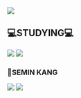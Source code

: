<img src = "https://user-images.githubusercontent.com/80025304/149776260-d35134cf-9006-4009-a77f-71c757c97cab.jpg"/>
  
 ## 💻STUDYING💻
<img src="https://img.shields.io/badge/Python-3766AB?style=flat-square&logo=Python&logoColor=white"/></a>
<img src="https://img.shields.io/badge/C++-BDBDBD?style=flat-square&logo=simpleicons에서_아이콘이름&logoColor=white"/></a>
### 👤SEMIN KANG
<a href="https://www.instagram.com/smiwadler/"><img src="https://img.shields.io/badge/INSTA-smiwadler-pink"/></a>
<img src = "https://img.shields.io/badge/VELOG-seeminglly-purple"/>


  
  
<!--
**seeminglly/seeminglly** is a ✨ _special_ ✨ repository because its `README.md` (this file) appears on your GitHub profile.

Here are some ideas to get you started:

- 🔭 I’m currently working on ...
- 🌱 I’m currently learning ...
- 👯 I’m looking to collaborate on ...
- 🤔 I’m looking for help with ...
- 💬 Ask me about ...
- 📫 How to reach me: ...
- 😄 Pronouns: ...
- ⚡ Fun fact: ...
-->
